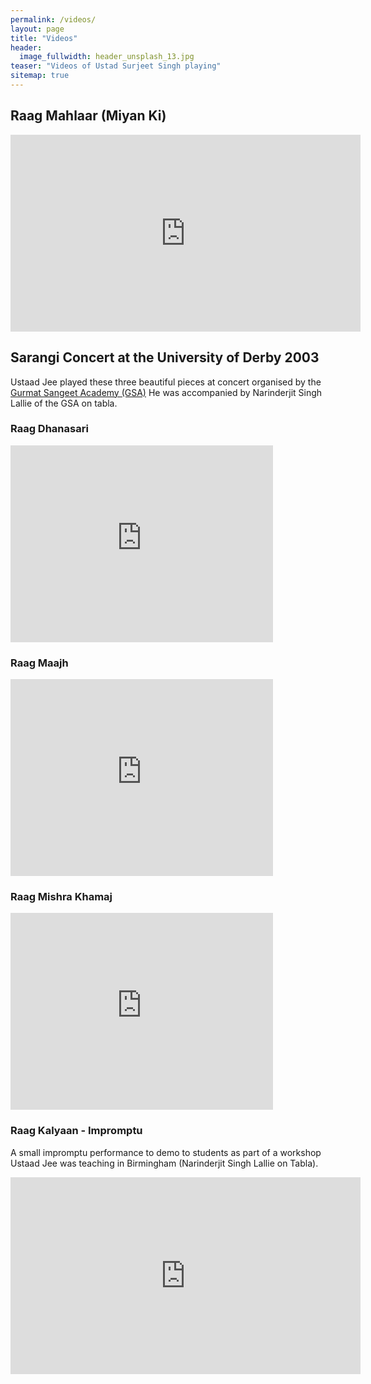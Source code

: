 ```yaml
---
permalink: /videos/
layout: page
title: "Videos"
header:
  image_fullwidth: header_unsplash_13.jpg
teaser: "Videos of Ustad Surjeet Singh playing"
sitemap: true
---
```


## Raag Mahlaar (Miyan Ki)
<iframe width="560" height="315" src="https://www.youtube.com/embed/tpsMypX3W44" frameborder="0" allowfullscreen></iframe>

## Sarangi Concert at the University of Derby 2003

Ustaad Jee played these three beautiful pieces at concert organised by the [Gurmat Sangeet Academy (GSA)](http://gurmatsangeet.org)
He was accompanied by Narinderjit Singh Lallie of the GSA on tabla.

### Raag Dhanasari
<iframe width="420" height="315" src="https://www.youtube.com/embed/MTeqIHBnnV0" frameborder="0" allowfullscreen></iframe>

### Raag Maajh
<iframe width="420" height="315" src="https://www.youtube.com/embed/nYarzNAUm3M" frameborder="0" allowfullscreen></iframe>

### Raag Mishra Khamaj
<iframe width="420" height="315" src="https://www.youtube.com/embed/LHGL05Z0WgM" frameborder="0" allowfullscreen></iframe>

### Raag Kalyaan - Impromptu
A small impromptu performance to demo to students as part of a workshop Ustaad Jee was teaching in Birmingham (Narinderjit Singh Lallie on Tabla).

<iframe width="560" height="315" src="https://www.youtube.com/embed/1lsFuDs-FZE" frameborder="0" allowfullscreen></iframe>

